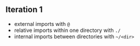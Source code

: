 ## Iteration 1

- external imports with `@`
- relative imports within one directory with `./`
- internal imports between directories with `~/<dir>`
